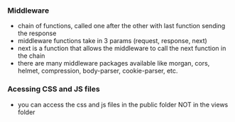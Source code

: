 ### Middleware

- chain of functions, called one after the other with last function sending the response
- middleware functions take in 3 params (request, response, next)
- next is a function that allows the middleware to call the next function in the chain
- there are many middleware packages available like morgan, cors, helmet, compression, body-parser, cookie-parser, etc.

### Acessing CSS and JS files

- you can access the css and js files in the public folder NOT in the views folder
